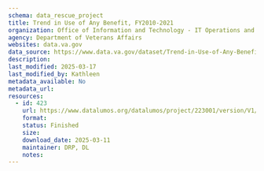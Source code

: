 ```yaml
---
schema: data_rescue_project 
title: Trend in Use of Any Benefit, FY2010-2021
organization: Office of Information and Technology - IT Operations and Services (ITOPS)
agency: Department of Veterans Affairs
websites: data.va.gov
data_source: https://www.data.va.gov/dataset/Trend-in-Use-of-Any-Benefit-FY2010-2021/yurw-d8se
description: 
last_modified: 2025-03-17
last_modified_by: Kathleen
metadata_available: No
metadata_url: 
resources:
  - id: 423
    url: https://www.datalumos.org/datalumos/project/223001/version/V1/view
    format: 
    status: Finished
    size: 
    download_date: 2025-03-11
    maintainer: DRP, DL
    notes: 
---
```

